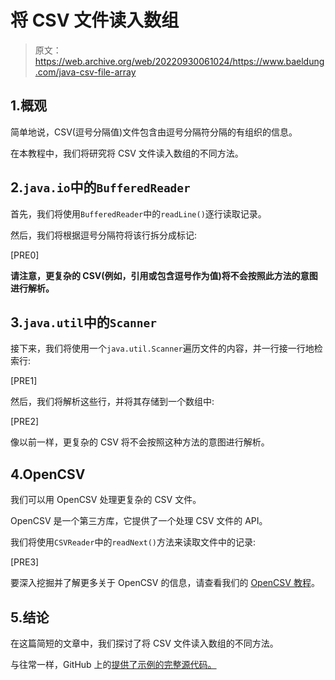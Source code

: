 # 将 CSV 文件读入数组

> 原文：<https://web.archive.org/web/20220930061024/https://www.baeldung.com/java-csv-file-array>

## 1.概观

简单地说，CSV(逗号分隔值)文件包含由逗号分隔符分隔的有组织的信息。

在本教程中，我们将研究将 CSV 文件读入数组的不同方法。

## 2.`java.io`中的`BufferedReader`

首先，我们将使用`BufferedReader`中的`readLine()`逐行读取记录。

然后，我们将根据逗号分隔符将该行拆分成标记:

[PRE0]

**请注意，更复杂的 CSV(例如，引用或包含逗号作为值)将不会按照此方法的意图进行解析。**

## 3.`java.util`中的`Scanner`

接下来，我们将使用一个`java.util.Scanner`遍历文件的内容，并一行接一行地检索行:

[PRE1]

然后，我们将解析这些行，并将其存储到一个数组中:

[PRE2]

像以前一样，更复杂的 CSV 将不会按照这种方法的意图进行解析。

## 4.OpenCSV

我们可以用 OpenCSV 处理更复杂的 CSV 文件。

OpenCSV 是一个第三方库，它提供了一个处理 CSV 文件的 API。

我们将使用`CSVReader`中的`readNext()`方法来读取文件中的记录:

[PRE3]

要深入挖掘并了解更多关于 OpenCSV 的信息，请查看我们的 [OpenCSV 教程](/web/20221008004712/https://www.baeldung.com/opencsv)。

## 5.结论

在这篇简短的文章中，我们探讨了将 CSV 文件读入数组的不同方法。

与往常一样，GitHub 上的[提供了示例的完整源代码。](https://web.archive.org/web/20221008004712/https://github.com/eugenp/tutorials/tree/master/core-java-modules/core-java-io-conversions-2)
